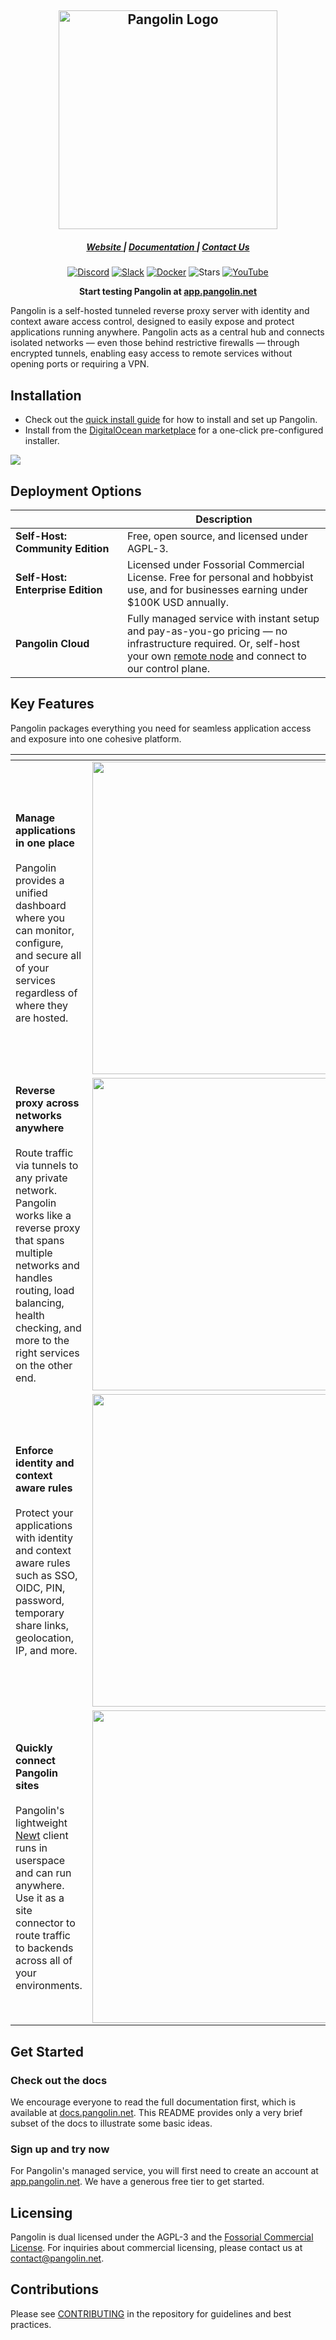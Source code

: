 <div align="center">
    <h2>
    <a href="https://pangolin.net/">
        <picture>
            <source media="(prefers-color-scheme: dark)" srcset="public/logo/word_mark_white.png">
            <img alt="Pangolin Logo" src="public/logo/word_mark_black.png" width="350">
        </picture>
    </a>
    </h2>
</div>

<div align="center">
  <h5>
      <a href="https://pangolin.net/">
        Website
      </a>
      <span> | </span>
      <a href="https://docs.pangolin.net/">
        Documentation
      </a>
      <span> | </span>
      <a href="mailto:contact@pangolin.net">
        Contact Us
      </a>
  </h5>
</div>

<div align="center">

[![Discord](https://img.shields.io/discord/1325658630518865980?logo=discord&style=flat-square)](https://discord.gg/HCJR8Xhme4)
[![Slack](https://img.shields.io/badge/chat-slack-yellow?style=flat-square&logo=slack)](https://pangolin.net/slack)
[![Docker](https://img.shields.io/docker/pulls/fosrl/pangolin?style=flat-square)](https://hub.docker.com/r/fosrl/pangolin)
![Stars](https://img.shields.io/github/stars/fosrl/pangolin?style=flat-square)
[![YouTube](https://img.shields.io/badge/YouTube-red?logo=youtube&logoColor=white&style=flat-square)](https://www.youtube.com/@fossorial-app)

</div>

<p align="center">
    <strong>
        Start testing Pangolin at <a href="https://app.pangolin.net/auth/signup">app.pangolin.net</a>
    </strong>
</p>

Pangolin is a self-hosted tunneled reverse proxy server with identity and context aware access control, designed to easily expose and protect applications running anywhere. Pangolin acts as a central hub and connects isolated networks — even those behind restrictive firewalls — through encrypted tunnels, enabling easy access to remote services without opening ports or requiring a VPN.

## Installation

- Check out the [quick install guide](https://docs.pangolin.net/self-host/quick-install) for how to install and set up Pangolin.
- Install from the [DigitalOcean marketplace](https://marketplace.digitalocean.com/apps/pangolin-ce-1?refcode=edf0480eeb81) for a one-click pre-configured installer.

<img src="public/screenshots/hero.png" />

## Deployment Options

| <img width=500 /> | Description |
|-----------------|--------------|
| **Self-Host: Community Edition** | Free, open source, and licensed under AGPL-3. |
| **Self-Host: Enterprise Edition** | Licensed under Fossorial Commercial License. Free for personal and hobbyist use, and for businesses earning under \$100K USD annually. |
| **Pangolin Cloud** | Fully managed service with instant setup and pay-as-you-go pricing — no infrastructure required. Or, self-host your own [remote node](https://docs.pangolin.net/manage/remote-node/nodes) and connect to our control plane. |

## Key Features

Pangolin packages everything you need for seamless application access and exposure into one cohesive platform.

| <img width=500 />                                                                                                                                                                                                                                                                                                                                                                | <img width=500 />                                                  |
|----------------------------------------------------------------------------------------------------------------------------------------------------------------------------------------------------------------------------------------------------------------------------------------------------------------------------------------------------------------------------------|--------------------------------------------------------------------|
| **Manage applications in one place**<br /><br /> Pangolin provides a unified dashboard where you can monitor, configure, and secure all of your services regardless of where they are hosted.                                                                                                                                                                                    | <img src="public/screenshots/hero.png" width=500 /><tr></tr> |
| **Reverse proxy across networks anywhere**<br /><br />Route traffic via tunnels to any private network. Pangolin works like a reverse proxy that spans multiple networks and handles routing, load balancing, health checking, and more to the right services on the other end.                                                                                                  | <img src="public/screenshots/sites.png" width=500 /><tr></tr>          |
| **Enforce identity and context aware rules**<br /><br />Protect your applications with identity and context aware rules such as SSO, OIDC, PIN, password, temporary share links, geolocation, IP, and more.                                                                                                                                                                                                | <img src="public/auth-diagram1.png" width=500 /><tr></tr>               |
| **Quickly connect Pangolin sites**<br /><br />Pangolin's lightweight [Newt](https://github.com/fosrl/newt) client runs in userspace and can run anywhere. Use it as a site connector to route traffic to backends across all of your environments.                                                                                                                                                                                   | <img src="public/clip.gif" width=500 /><tr></tr>               |

## Get Started

### Check out the docs

We encourage everyone to read the full documentation first, which is
available at [docs.pangolin.net](https://docs.pangolin.net). This README provides only a very brief subset of
the docs to illustrate some basic ideas.

### Sign up and try now

For Pangolin's managed service, you will first need to create an account at
[app.pangolin.net](https://app.pangolin.net). We have a generous free tier to get started.

## Licensing

Pangolin is dual licensed under the AGPL-3 and the [Fossorial Commercial License](https://pangolin.net/fcl.html). For inquiries about commercial licensing, please contact us at [contact@pangolin.net](mailto:contact@pangolin.net).

## Contributions

Please see [CONTRIBUTING](./CONTRIBUTING.md) in the repository for guidelines and best practices.
